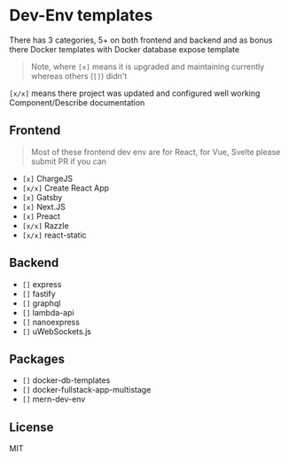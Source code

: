 # Dev-Env templates

There has 3 categories, 5+ on both frontend and backend and as bonus there Docker templates with Docker database expose template

> Note, where `[x]` means it is upgraded and maintaining currently whereas others (`[]`) didn't

`[x/x]` means there project was updated and configured well working Component/Describe documentation

## Frontend

> Most of these frontend dev env are for React, for Vue, Svelte please submit PR if you can

- `[x]` ChargeJS
- `[x/x]` Create React App
- `[x]` Gatsby
- `[x]` Next.JS
- `[x]` Preact
- `[x/x]` Razzle
- `[x/x]` react-static

## Backend

- `[]` express
- `[]` fastify
- `[]` graphql
- `[]` lambda-api
- `[]` nanoexpress
- `[]` uWebSockets.js

## Packages

- `[]` docker-db-templates
- `[]` docker-fullstack-app-multistage
- `[]` mern-dev-env

## License

MIT
